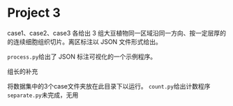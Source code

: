 # Project 3

case1、case2、case3 各给出 3 组大豆植物同一区域沿同一方向、按一定层厚的的连续细胞组织切片。离区标注以 JSON 文件形式给出。

`process.py`给出了 JSON 标注可视化的一个示例程序。

组长的补充

将数据集中的3个case文件夹放在此目录下以运行。
`count.py`给出计数程序
`separate.py`未完成，无用